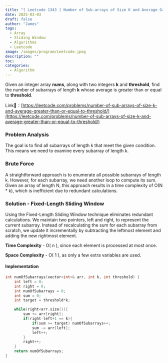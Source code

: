 ```yaml
---
title: "[ Leetcode 1343 ] Number of Sub-arrays of Size K and Average Greater than or Equal to Threshold | Solution Approach & Explanation"
date: 2025-03-03
draft: false
author: "James"
tags:
  - Array
  - Sliding Window
  - Algorithms
  - Leetcode
image: /images/program/Leetcode.jpeg
description: ""
toc: 
categories:
  - Algorithm
---
```


Given an integer array **nums**, along with two integers **k** and **threshold**, find the number of subarrays of length **k** whose average is greater than or equal to **threshold**.

Link🔗：[https://leetcode.com/problems/number-of-sub-arrays-of-size-k-and-average-greater-than-or-equal-to-threshold/](https://leetcode.com/problems/number-of-sub-arrays-of-size-k-and-average-greater-than-or-equal-to-threshold/)

### **Problem Analysis**

The goal is to find all subarrays of length k that meet the given condition. This means we need to examine every subarray of length k.

### **Brute Force**

A straightforward approach is to enumerate all possible subarrays of length k. However, for each subarray, we need another loop to compute its sum. Given an array of length N, this approach results in a time complexity of O(N * k), which is inefficient due to redundant calculations.

### **Solution - Fixed-Length Sliding Window**

Using the Fixed-Length Sliding Window technique eliminates redundant calculations. We maintain two pointers, left and right, to represent the current subarray. Instead of recalculating the sum for each subarray from scratch, we update it incrementally by subtracting the leftmost element and adding the new rightmost element.

**Time Complexity** - O( n ), since each element is processed at most once.

**Space Complexity** - O( 1 ), as only a few extra variables are used.

#### **Implementation**

```cpp
int numOfSubarrays(vector<int>& arr, int k, int threshold) {
    int left = 0;
    int right = 0;
    int numOfSubarrays = 0;
    int sum = 0;
    int target = threshold*k;

    while(right<arr.size()){
        sum += arr[right];
        if(right-left+1 == k){
            if(sum >= target) numOfSubarrays++;
            sum -= arr[left];
            left++;
        }
        right++;
    }
    return numOfSubarrays;
}
```